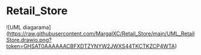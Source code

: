 # Retail_Store
![UML diagarama] (https://raw.githubusercontent.com/MargalXC/Retail_Store/main/UML_RetailStore.drawio.png?token=GHSAT0AAAAAACBFXDTZYNYW2JWXS44TKCTKZCP4WTA)
